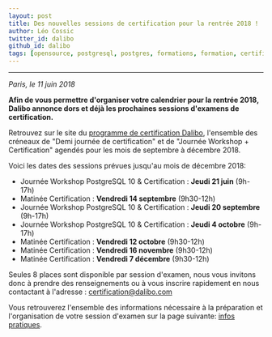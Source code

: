 ```yaml
---
layout: post
title: Des nouvelles sessions de certification pour la rentrée 2018 !
author: Léo Cossic
twitter_id: dalibo
github_id: dalibo
tags: [opensource, postgresql, postgres, formations, formation, certification, certifications, certifié, certified, certif, advanced, essential, dates, sessions, dalibo]
---
```


---

*Paris, le 11 juin 2018*

**Afin de vous permettre d'organiser votre calendrier pour la rentrée 2018, Dalibo annonce dors et déjà les prochaines sessions d'examens de certification.**

<!--MORE-->

Retrouvez sur le site du [programme de certification Dalibo](https://certification.dalibo.com/infos/essential/), l'ensemble des créneaux de "Demi journée de certification" et de "Journée Workshop + Certification" agendés pour les mois de septembre à décembre 2018.

Voici les dates des sessions prévues jusqu'au mois de décembre 2018:

 * Journée Workshop PostgreSQL 10 & Certification : **Jeudi 21 juin** (9h-17h)
 * Matinée Certification : **Vendredi 14 septembre** (9h30-12h)
 * Journée Workshop PostgreSQL 10 & Certification : **Jeudi 20 septembre** (9h-17h)
 * Journée Workshop PostgreSQL 10 & Certification : **Jeudi 4 octobre** (9h-17h)
 * Matinée Certification : **Vendredi 12 octobre** (9h30-12h)
 * Matinée Certification : **Vendredi 16 novembre** (9h30-12h)
 * Matinée Certification : **Vendredi 7 décembre** (9h30-12h)

Seules 8 places sont disponible par session d'examen, nous vous invitons donc à prendre des renseignements ou à vous inscrire rapidement en nous contactant à l'adresse :  [certification@dalibo.com](mailto:certification@dalibo.com)

Vous retrouverez l'ensemble des informations nécessaire à la préparation et l'organisation de votre session d'examen sur la page suivante: [infos pratiques](https://certification.dalibo.com/infos/).
